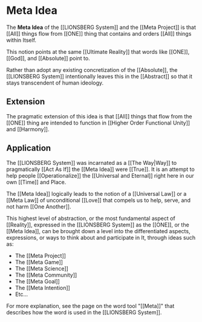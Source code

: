 # Meta Idea

The **Meta Idea** of the [[LIONSBERG System]] and the [[Meta Project]] is that [[All]] things flow from [[ONE]] thing that contains and orders [[All]] things within Itself. 

This notion points at the same [[Ultimate Reality]] that words like [[ONE]], [[God]], and [[Absolute]] point to. 

Rather than adopt any existing concretization of the [[Absolute]], the [[LIONSBERG System]] intentionally leaves this in the [[Abstract]] so that it stays transcendent of human ideology. 

## Extension 

The pragmatic extension of this idea is that [[All]] things that flow from the [[ONE]] thing are intended to function in [[Higher Order Functional Unity]] and [[Harmony]]. 

## Application 

The [[LIONSBERG System]] was incarnated as a [[The Way|Way]] to pragmatically [[Act As If]] the [[Meta Idea]] were [[True]]. It is an attempt to help people [[Operationalize]] the [[Universal and Eternal]] right here in our own [[Time]] and Place. 

The [[Meta Idea]] logically leads to the notion of a [[Universal Law]] or a [[Meta Law]] of unconditional [[Love]] that compels us to help, serve, and not harm [[One Another]]. 

This highest level of abstraction, or the most fundamental aspect of [[Reality]], expressed in the [[LIONSBERG System]] as the [[ONE]], or the [[Meta Idea]], can be brought down a level into the differentiated aspects, expressions, or ways to think about and participate in It, through ideas such as: 

- The [[Meta Project]]  
- The [[Meta Game]]  
- The [[Meta Science]]  
- The [[Meta Community]]  
- The [[Meta Goal]]  
- The [[Meta Intention]]  
- Etc... 

For more explanation, see the page on the word tool "[[Meta]]" that describes how the word is used in the [[LIONSBERG System]].  
